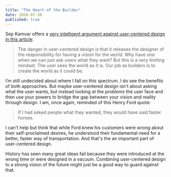 ```yaml
---
title: "The Heart of the Builder"
date: 2016-07-30
published: true
---
```


Sep Kamvar offers a [very intelligent argument against user-centered design in this article](http://farmerandfarmer.org/mastery/builder.html):

> The danger in user-centered design is that it releases the designer of the responsibility for having a vision for the world. Why have one when we can just ask users what they want? But this is a very limiting mindset. The user sees the world as it is. Our job as builders is to create the world as it could be.

I’m still undecided about where I fall on this spectrum. I do see the benefits of both approaches. But maybe user-centered design isn't about asking what the user wants, but instead looking at the *problems* the user face and then use your powers to bridge the gap between your vision and reality through design. I am, once again, reminded of this Henry Ford quote:

> If I had asked people what they wanted, they would have said faster horses.

I can't help but think that while Ford knew his customers were wrong about their self-proclaimed desires, he understood their fundamental need for a better, faster way of transportation. And that's the an important part of user-centered design.

History has seen many great ideas fail because they were introduced at the wrong time or were designed in a vacuum. Combining user-centered design to a strong vision of the future might just be a good way to guard against that.
